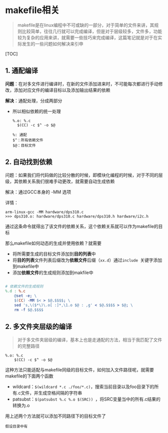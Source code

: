 # makefile相关

> makefile是在linux编程中不可或缺的一部分，对于简单的文件来讲，其规则比较简单，往往几行就可以完成编译，但是对于层级较多，文件多，功能较为复杂的应用来讲，就需要一些技巧来完成编译，这篇笔记就是对于在实际发生的一些问题如何解决来引申



[TOC]

## 1. 通配编译

**问题**：在对多文件进行编译时，在新的文件添加进来时，不可能每次都进行手动修改，添加对应文件的编译目标以及添加输出结果的依赖

**解决**：通配处理，分成两部分

* 所以相似依赖的统一处理

  ```
  %.o: %.c
  	$(CC) -c $^ -o $@
  	
  %: 通配
  $^：所有依赖文件
  $@：目标文件
  ```



## 2. 自动找到依赖

问题：如果我们将代码做的比较分散的时候，即模块化编程的时候，对于不同的层级，其依赖关系我们很难手动更改，就需要自动生成依赖

解决：通过GCC本身的 -MM 选项

详情：

```
arm-linux-gcc -MM hardware/dps310.c
>>> dps310.o: hardware/dps310.c hardware/dps310.h hardware/i2c.h
```

通过这条命令就得出了该文件的依赖关系，这个依赖关系就可以作为makefile的目标

那么makefile如何动态的生成并使用依赖？就需要

* 将所需要生成的目标文件添加到**目的列表**中
* 将**目的列表**文件列表后缀改为**依赖文件**后缀（`xx.d`）通过`include `关键字添加到makefile中
* 添加**依赖文件**的生成规则添加到makfile中

```makefile
 
# 依赖文件的生成规则
%.d : %.c
	@set -e; \
	$(CC) -MM $< > $@.$$$$; \
	sed 's,\($*\)\.o[ :]*,\1.o $@ : ,g' < $@.$$$$ > $@; \
	rm -f $@.$$$$

```





## 2. 多文件夹层级的编译

> 对于多文件夹层级的编译，基本上也是走通配的方法，相当于我匹配了文件的完整路径

```
%.o: %.c
	$(CC) -c $^ -o $@
```

这种方法只能适配与makefile同级的目标文件，如何加入文件路径呢，就需要makefile的下面两个函数

* wildcard：`$(wildcard *.c ./foo/*.c)`，搜索当前目录以及foo目录下的所有.c文件，并生成空格间隔的字符串
* patsubst：`$(patsubst %.c %.o $(SRC)) `，将SRC变量当中的所有.c结果的转换为.o

用上述两个方法就可以添加不同路径下的目标文件了

```
假设目录中有
```

